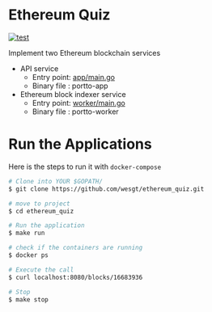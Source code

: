 # Ethereum Quiz
[![test](https://github.com/wesgt/ethereum_quiz/actions/workflows/test.yml/badge.svg)](https://github.com/wesgt/ethereum_quiz/actions/workflows/test.yml)

Implement two Ethereum blockchain services
- API service
  - Entry point: [app/main.go](https://github.com/wesgt/ethereum_quiz/blob/master/app/main.go)
  - Binary file : portto-app
- Ethereum block indexer service
  - Entry point: [worker/main.go](https://github.com/wesgt/ethereum_quiz/blob/master/worker/main.go)
  - Binary file : portto-worker

# Run the Applications
Here is the steps to run it with `docker-compose`

```bash
# Clone into YOUR $GOPATH/
$ git clone https://github.com/wesgt/ethereum_quiz.git

# move to project
$ cd ethereum_quiz

# Run the application
$ make run

# check if the containers are running
$ docker ps

# Execute the call
$ curl localhost:8080/blocks/16683936

# Stop
$ make stop
```
